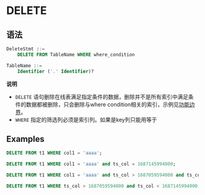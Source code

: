 # DELETE

## 语法

```sql
DeleteStmt ::=
    DELETE FROM TableName WHERE where_condition

TableName ::=
    Identifier ('.' Identifier)?
```

**说明**

- `DELETE` 语句删除在线表满足指定条件的数据，删除并不是所有索引中满足条件的数据都被删除，只会删除与where condition相关的索引，示例见[功能边界](../../quickstart/function_boundary.md#delete)。
- `WHERE` 指定的筛选列必须是索引列。如果是key列只能用等于

## Examples

```SQL
DELETE FROM t1 WHERE col1 = 'aaaa';

DELETE FROM t1 WHERE col1 = 'aaaa' and ts_col = 1687145994000;

DELETE FROM t1 WHERE col1 = 'aaaa' and ts_col > 1687059594000 and ts_col < 1687145994000;

DELETE FROM t1 WHERE ts_col > 1687059594000 and ts_col < 1687145994000;
```
